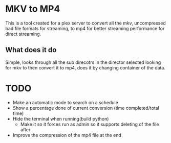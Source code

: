 # MKV to MP4
This is a tool created for a plex server to convert all the mkv, uncompressed bad file formats for streaming,
to mp4 for better streaming performance for direct streaming.

## What does it do
Simple, looks through all the sub direcotrs in the director selected looking for mkv to then convert it to mp4, does it by changing container
of the data.


# TODO
* Make an automatic mode to search on a schedule
* Show a percentage done of current conversion (time completed/total time)
* Hide the terminal when running(build python)
    * Make it so it forces run as admin so it supports deleting of the file after
* Improve the compression of the mp4 file at the end
